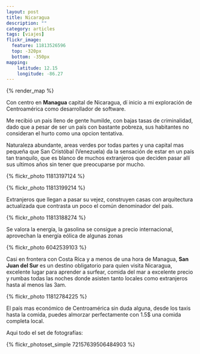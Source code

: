 ```yaml
---
layout: post
title: Nicaragua 
description: ""
category: articles
tags: [viajes]
flickr_image:
  feature: 11813526596 
  top: -320px
  bottom: -350px
mapping:
    latitude: 12.15 
    longitude: -86.27 
---
```


{% render_map %}

Con centro en **Managua** capital de Nicaragua, dí inicio a mi exploración de Centroamérica como desarrollador de software.

Me recibió un pais lleno de gente humilde, con bajas tasas de criminalidad, dado que a pesar de ser un país con bastante pobreza, sus habitantes no consideran el hurto como una opcion tentativa.

Naturaleza abundante, areas verdes por todas partes y una capital mas pequeña que San Cristóbal (Venezuela) da la sensación de estar en un país tan tranquilo, que es blanco de muchos extranjeros que deciden pasar allí sus ultimos años sin tener que preocuparse por mucho.

{% flickr_photo 11813197124 %}

{% flickr_photo 11813199214 %}

Extranjeros que llegan a pasar su vejez, construyen casas con arquitectura actualizada que contrasta un poco el común denominador del país.

{% flickr_photo 11813188274 %}

Se valora la energía, la gasolina se consigue a precio internacional, aprovechan la energía eólica de algunas zonas

{% flickr_photo 6042539103 %}

Casi en frontera con Costa Ríca y a menos de una hora de Managua, **San Juan del Sur** es un destino obligatorio para quien visita Nicaragua, excelente lugar para aprender a surfear, comida del mar a excelente precio y rumbas todas las noches donde asisten tanto locales como extranjeros hasta al menos las 3am.

{% flickr_photo 11812784225 %}

El país mas económico de Centroamérica sin duda alguna, desde los taxis hasta la comida, puedes almorzar perfectamente con 1.5$ una comida completa local.

Aqui todo el set de fotografías:

{% flickr_photoset_simple 72157639506484903 %}

